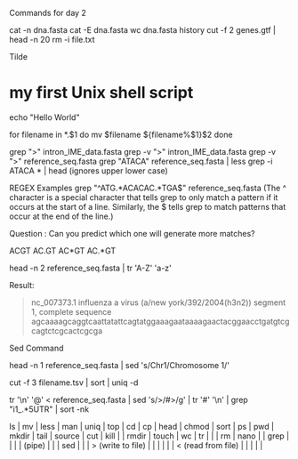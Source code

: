 Commands for day 2 

cat -n dna.fasta
cat -E dna.fasta
wc dna.fasta
history
cut -f 2 genes.gtf | head -n 20
rm -i file.txt

Tilde

# my first Unix shell script
echo "Hello World"

for filename in *.$1
do
 mv $filename ${filename%$1}$2
done

grep ">" intron_IME_data.fasta
grep -v ">" intron_IME_data.fasta
grep -v ">" reference_seq.fasta
grep "ATACA" reference_seq.fasta | less
grep -i ATACA * | head (ignores upper lower case)

REGEX Examples
grep "^ATG.*ACACAC.*TGA$" reference_seq.fasta (The ^ character is a special character that tells
grep to only match a pattern if it occurs at the start of a line. Similarly, the $ tells grep to match patterns that
occur at the end of the line.)

Question : Can you predict which one will generate more matches?

ACGT
AC.GT
AC*GT
AC.*GT

head -n 2 reference_seq.fasta | tr 'A-Z' 'a-z'

Result: 
>nc_007373.1 influenza a virus (a/new york/392/2004(h3n2)) segment 1, complete sequence
agcaaaagcaggtcaattatattcagtatggaaagaataaaagaactacggaacctgatgtcgcagtctcgcactcgcga

Sed Command

head -n 1 reference_seq.fasta | sed 's/Chr1/Chromosome 1/'

cut -f 3  filename.tsv | sort | uniq -d

tr '\n' '@' < reference_seq.fasta | sed 's/>/#>/g' | tr '#' '\n' | grep "i1_.*5UTR" | sort -nk

ls | mv | less | man | uniq | top |
cd | cp | head | chmod | sort | ps |
pwd | mkdir | tail | source | cut | kill |
| rmdir | touch | wc | tr | |
| rm | nano | | grep | |
| | (pipe) | | | sed | |
| > (write to file) | | | | |
| < (read from file) | | | | |
